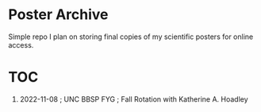 # Poster Archive

Simple repo I plan on storing final copies of my scientific posters for online access. 

# TOC

1. 2022-11-08 ; UNC BBSP FYG ; Fall Rotation with Katherine A. Hoadley
